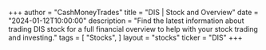 +++
author = "CashMoneyTrades"
title = "DIS | Stock and Overview"
date = "2024-01-12T10:00:00"
description = "Find the latest information about trading DIS stock for a full financial overview to help with your stock trading and investing."
tags = [
   "Stocks",
]
layout = "stocks"
ticker = "DIS"
+++
